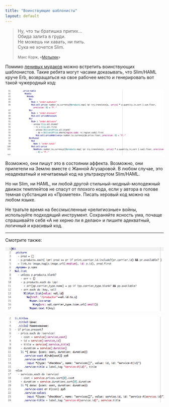 ```yaml
---
title: "Воинствующие шаблонисты"
layout: default
---
```


<blockquote class="pull-right">
  <p>
    Ну, что ты братишка притих…<br />
    Обида залита в груди.<br />
    Не можешь ни хавать, ни пить.<br />
    Сука не хочется Slim.
  </p>
  <small>
    Макс Корж, «<a href="https://www.youtube.com/watch?v=sdnbZkKvVDY">Мотылек</a>»
  </small>
</blockquote>

Помимо [ленивых мудаков](/posts/not-a-designer.html) можно встретить воинствующих шаблонистов. Такие ребята могут часами доказывать, что Slim/HAML круче Erb, возвращаться на свое рабочее место и генерировать вот такой чужеродный код:

![Ужасный HAML 2](../assets/haml-example-2.png)

Возможно, они пишут это в состоянии аффекта. Возможно, они прилетели на Землю вместе с Жанной Агузаровой. В любом случае, это неадекватный и нечитаемый код на ультракрутом Slim/HAML.

Но ни Slim, ни HAML, ни любой другой стильный-модный-молодежный движок темплейтов не спасут от плохого кода, если у автора в голове темная субстанция из «Прометея». Писать херовый код можно на любом языке.

Не тратьте время на бессмысленные «религиозные» войны, используйте подходящий инструмент. Сохраняйте ясность ума, почаще спрашивайте себя «А не херню ли я делаю» и пишите адекватный, логичный и красивый код.

--------------------------------

Смотрите также:

![Ужасный HAML](../assets/haml-example-1.png)

![Ужасный Slim](../assets/slim-example-1.png)
